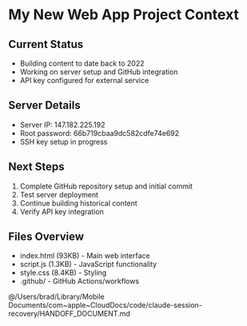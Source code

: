 # My New Web App Project Context

## Current Status
- Building content to date back to 2022
- Working on server setup and GitHub integration
- API key configured for external service

## Server Details
- Server IP: 147.182.225.192
- Root password: 66b719cbaa9dc582cdfe74e692
- SSH key setup in progress

## Next Steps
1. Complete GitHub repository setup and initial commit
2. Test server deployment
3. Continue building historical content
4. Verify API key integration

## Files Overview
- index.html (93KB) - Main web interface
- script.js (1.3KB) - JavaScript functionality  
- style.css (8.4KB) - Styling
- .github/ - GitHub Actions/workflows

@/Users/brad/Library/Mobile Documents/com~apple~CloudDocs/code/claude-session-recovery/HANDOFF_DOCUMENT.md

